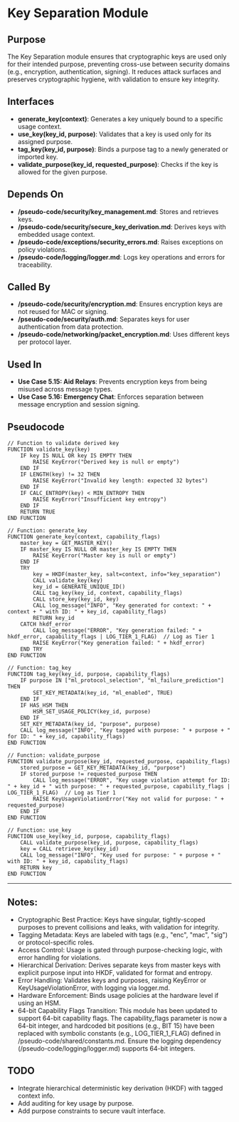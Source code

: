 # Key Separation Module

## Purpose
The Key Separation module ensures that cryptographic keys are used only for their intended purpose, preventing cross-use between security domains (e.g., encryption, authentication, signing). It reduces attack surfaces and preserves cryptographic hygiene, with validation to ensure key integrity.

## Interfaces
- **generate_key(context)**: Generates a key uniquely bound to a specific usage context.  
- **use_key(key_id, purpose)**: Validates that a key is used only for its assigned purpose.  
- **tag_key(key_id, purpose)**: Binds a purpose tag to a newly generated or imported key.  
- **validate_purpose(key_id, requested_purpose)**: Checks if the key is allowed for the given purpose.  

## Depends On
- **/pseudo-code/security/key_management.md**: Stores and retrieves keys.  
- **/pseudo-code/security/secure_key_derivation.md**: Derives keys with embedded usage context.  
- **/pseudo-code/exceptions/security_errors.md**: Raises exceptions on policy violations.  
- **/pseudo-code/logging/logger.md**: Logs key operations and errors for traceability.  

## Called By
- **/pseudo-code/security/encryption.md**: Ensures encryption keys are not reused for MAC or signing.  
- **/pseudo-code/security/auth.md**: Separates keys for user authentication from data protection.  
- **/pseudo-code/networking/packet_encryption.md**: Uses different keys per protocol layer.  

## Used In
- **Use Case 5.15: Aid Relays**: Prevents encryption keys from being misused across message types.  
- **Use Case 5.16: Emergency Chat**: Enforces separation between message encryption and session signing.  

## Pseudocode
```pseudocode
// Function to validate derived key
FUNCTION validate_key(key)
    IF key IS NULL OR key IS EMPTY THEN
        RAISE KeyError("Derived key is null or empty")
    END IF
    IF LENGTH(key) != 32 THEN
        RAISE KeyError("Invalid key length: expected 32 bytes")
    END IF
    IF CALC_ENTROPY(key) < MIN_ENTROPY THEN
        RAISE KeyError("Insufficient key entropy")
    END IF
    RETURN TRUE
END FUNCTION 

// Function: generate_key
FUNCTION generate_key(context, capability_flags)
    master_key = GET_MASTER_KEY()
    IF master_key IS NULL OR master_key IS EMPTY THEN
        RAISE KeyError("Master key is null or empty")
    END IF
    TRY
        key = HKDF(master_key, salt=context, info="key_separation")
        CALL validate_key(key)
        key_id = GENERATE_UNIQUE_ID()
        CALL tag_key(key_id, context, capability_flags)
        CALL store_key(key_id, key)
        CALL log_message("INFO", "Key generated for context: " + context + " with ID: " + key_id, capability_flags)
        RETURN key_id
    CATCH hkdf_error
        CALL log_message("ERROR", "Key generation failed: " + hkdf_error, capability_flags | LOG_TIER_1_FLAG)  // Log as Tier 1
        RAISE KeyError("Key generation failed: " + hkdf_error)
    END TRY
END FUNCTION

// Function: tag_key
FUNCTION tag_key(key_id, purpose, capability_flags)
    IF purpose IN ["ml_protocol_selection", "ml_failure_prediction"] THEN
        SET_KEY_METADATA(key_id, "ml_enabled", TRUE)
    END IF
    IF HAS_HSM THEN
        HSM_SET_USAGE_POLICY(key_id, purpose)
    END IF
    SET_KEY_METADATA(key_id, "purpose", purpose)
    CALL log_message("INFO", "Key tagged with purpose: " + purpose + " for ID: " + key_id, capability_flags)
END FUNCTION

// Function: validate_purpose
FUNCTION validate_purpose(key_id, requested_purpose, capability_flags)
    stored_purpose = GET_KEY_METADATA(key_id, "purpose")
    IF stored_purpose != requested_purpose THEN
        CALL log_message("ERROR", "Key usage violation attempt for ID: " + key_id + " with purpose: " + requested_purpose, capability_flags | LOG_TIER_1_FLAG)  // Log as Tier 1
        RAISE KeyUsageViolationError("Key not valid for purpose: " + requested_purpose)
    END IF
END FUNCTION

// Function: use_key
FUNCTION use_key(key_id, purpose, capability_flags)
    CALL validate_purpose(key_id, purpose, capability_flags)
    key = CALL retrieve_key(key_id)
    CALL log_message("INFO", "Key used for purpose: " + purpose + " with ID: " + key_id, capability_flags)
    RETURN key
END FUNCTION

```

---

## Notes:
- Cryptographic Best Practice: Keys have singular, tightly-scoped purposes to prevent collisions and leaks, with validation for integrity.  
- Tagging Metadata: Keys are labeled with tags (e.g., "enc", "mac", "sig") or protocol-specific roles. 
- Access Control: Usage is gated through purpose-checking logic, with error handling for violations.  
- Hierarchical Derivation: Derives separate keys from master keys with explicit purpose input into HKDF, validated for format and entropy.  
- Error Handling: Validates keys and purposes, raising KeyError or KeyUsageViolationError, with logging via logger.md.  
- Hardware Enforcement: Binds usage policies at the hardware level if using an HSM.  
- 64-bit Capability Flags Transition: This module has been updated to support 64-bit capability flags. The capability_flags parameter is now a 64-bit integer, and hardcoded bit positions (e.g., BIT 15) have been replaced with symbolic constants (e.g., LOG_TIER_1_FLAG) defined in /pseudo-code/shared/constants.md. Ensure the logging dependency (/pseudo-code/logging/logger.md) supports 64-bit integers.

## TODO
- Integrate hierarchical deterministic key derivation (HKDF) with tagged context info.
- Add auditing for key usage by purpose. 
- Add purpose constraints to secure vault interface.
